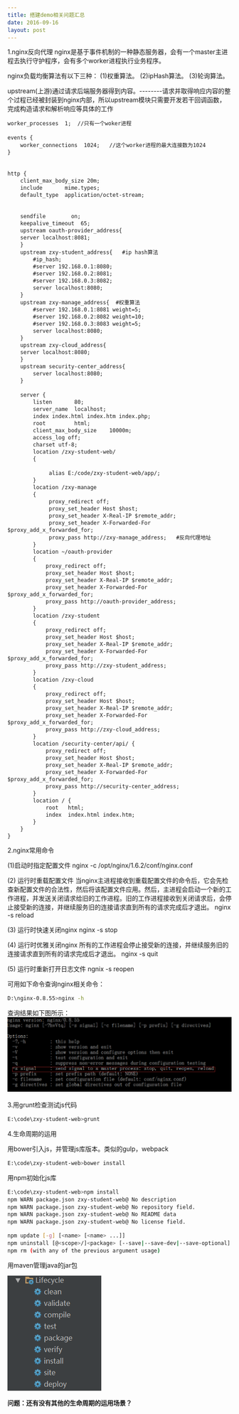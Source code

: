 ```yaml
---
title: 搭建demo相关问题汇总
date: 2016-09-16
layout: post
---
```


1.nginx反向代理
nginx是基于事件机制的一种静态服务器，会有一个master主进程去执行守护程序，会有多个worker进程执行业务程序。

nginx负载均衡算法有以下三种：
(1)权重算法。
(2)ipHash算法。
(3)轮询算法。

upstream(上游)通过请求后端服务器得到内容。--------请求并取得响应内容的整个过程已经被封装到nginx内部，所以upstream模块只需要开发若干回调函数，完成构造请求和解析响应等具体的工作

```
worker_processes  1;  //只有一个woker进程    

events {
    worker_connections  1024;   //这个worker进程的最大连接数为1024
}


http {
	client_max_body_size 20m;
    include       mime.types;
    default_type  application/octet-stream;


    sendfile        on;
    keepalive_timeout  65;
	upstream oauth-provider_address{  
	server localhost:8081;
    }
    upstream zxy-student_address{   #ip hash算法
        #ip_hash;
        #server 192.168.0.1:8080;
        #server 192.168.0.2:8081;
        #server 192.168.0.3:8082;
        server localhost:8080;
    }
    upstream zxy-manage_address{  #权重算法
        #server 192.168.0.1:8081 weight=5;
        #server 192.168.0.2:8082 weight=10;
        #server 192.168.0.3:8083 weight=5;
        server localhost:8080;
    }
	upstream zxy-cloud_address{
	server localhost:8080;
    }
    upstream security-center_address{
        server localhost:8080;
    }

    server {
        listen       80;
        server_name  localhost;
		index index.html index.htm index.php;   
		root	     html;
		client_max_body_size    10000m;
		access_log off; 
		charset utf-8;
		location /zxy-student-web/
		{
		
			 alias E:/code/zxy-student-web/app/;
		} 
		location /zxy-manage
		{
			 proxy_redirect off;
			 proxy_set_header Host $host;
			 proxy_set_header X-Real-IP $remote_addr;
			 proxy_set_header X-Forwarded-For $proxy_add_x_forwarded_for;
			 proxy_pass http://zxy-manage_address;   #反向代理地址
		}
		location ~/oauth-provider
		{
			proxy_redirect off;
			proxy_set_header Host $host;
			proxy_set_header X-Real-IP $remote_addr;
			proxy_set_header X-Forwarded-For $proxy_add_x_forwarded_for;
			proxy_pass http://oauth-provider_address;
		}
		location /zxy-student
		{
			proxy_redirect off;
			proxy_set_header Host $host;
			proxy_set_header X-Real-IP $remote_addr;
			proxy_set_header X-Forwarded-For $proxy_add_x_forwarded_for;
			proxy_pass http://zxy-student_address;
		}
		location /zxy-cloud
		{
			proxy_redirect off;
			proxy_set_header Host $host;
			proxy_set_header X-Real-IP $remote_addr;
			proxy_set_header X-Forwarded-For $proxy_add_x_forwarded_for;
			proxy_pass http://zxy-cloud_address;
		}
		location /security-center/api/ {
		    proxy_redirect off;
		    proxy_set_header Host $host;
		    proxy_set_header X-Real-IP $remote_addr;
		    proxy_set_header X-Forwarded-For $proxy_add_x_forwarded_for;
		    proxy_pass http://security-center_address;
		}
        location / {
            root   html;
            index  index.html index.htm;
        }
    }
}
```

2.nginx常用命令

(1)启动时指定配置文件
nginx -c /opt/nginx/1.6.2/conf/nginx.conf

(2) 运行时重载配置文件
当nginx主进程接收到重载配置文件的命令后，它会先检查新配置文件的合法性，然后将该配置文件应用。然后，主进程会启动一个新的工作进程，并发送关闭请求给旧的工作进程。旧的工作进程接收到关闭请求后，会停止接受新的连接，并继续服务旧的连接请求直到所有的请求完成后才退出。
nginx -s reload

(3) 运行时快速关闭nginx
nginx -s stop

(4) 运行时优雅关闭nginx
所有的工作进程会停止接受新的连接，并继续服务旧的连接请求直到所有的请求完成后才退出。
nginx -s quit

(5) 运行时重新打开日志文件
ngnix -s reopen

可用如下命令查询nginx相关命令：
```bash
D:\nginx-0.8.55>nginx -h
```

查询结果如下图所示：
![nginx帮助命令](../../assets/images/nginxcmd.png "可用nginx -h查看相关nginx命令")


3.用grunt检查测试js代码

```bash
E:\code\zxy-student-web>grunt
```

4.生命周期的运用

用bower引入js，并管理js库版本。类似的gulp，webpack
```bash
E:\code\zxy-student-web>bower install
```

用npm初始化js库
```bash
E:\code\zxy-student-web>npm install
npm WARN package.json zxy-student-web@ No description
npm WARN package.json zxy-student-web@ No repository field.
npm WARN package.json zxy-student-web@ No README data
npm WARN package.json zxy-student-web@ No license field.
```
```bash
npm update [-g] [<name> [<name> ...]]
npm uninstall [@<scope>/]<package> [--save|--save-dev|--save-optional]
npm rm (with any of the previous argument usage)
```

用maven管理java的jar包

![maven生命周期相关命令](../../assets/images/mavenLifeCycle.png "maven生命周期")

**问题：还有没有其他的生命周期的运用场景？**